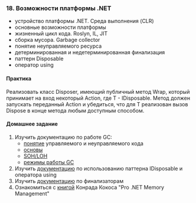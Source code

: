 ### 18. Возможности платформы .NET
- устройство платформы .NET. Среда выполнения (CLR)
- основные возможности платформы
- жизненный цикл кода. Roslyn, IL, JIT
- сборка мусора. Garbage collector
- понятие неуправляемого ресурса
- детерминированная и недетерминированная финализация
- паттерн Disposable
- оператор using

#### Практика
Реализовать класс Disposer, имеющий публичный метод Wrap, который принимает на вход некоторый Action<T>, где T - IDisposable.
Метод должен запускать переданный Action<T> и убедиться, что для T реализован вызов Dispose в конце метода любым доступным
способом.

#### Домашнее задание
1. Изучить документацию по работе GC:
   - [понятие](https://learn.microsoft.com/en-us/dotnet/standard/managed-code) управляемого и неуправляемого кода
   - [основы](https://learn.microsoft.com/en-us/dotnet/standard/garbage-collection/fundamentals)
   - [SOH/LOH](https://learn.microsoft.com/en-us/dotnet/standard/garbage-collection/large-object-heap)
   - [режимы работы GC](https://learn.microsoft.com/en-us/dotnet/standard/garbage-collection/workstation-server-gc)
2. Изучить [документацию](https://learn.microsoft.com/en-us/dotnet/fundamentals/runtime-libraries/system-idisposable) по использованию паттерна IDisposable и оператора using
3. Изучить [документацию](https://learn.microsoft.com/en-us/dotnet/csharp/programming-guide/classes-and-structs/finalizers) по финализаторам
4. Ознакомиться с [книгой](https://www.ozon.ru/product/upravlenie-pamyatyu-v-net-dlya-professionalov-kokosa-konrad-1515023715) Конрада Кокоса "Pro .NET Memory Management"